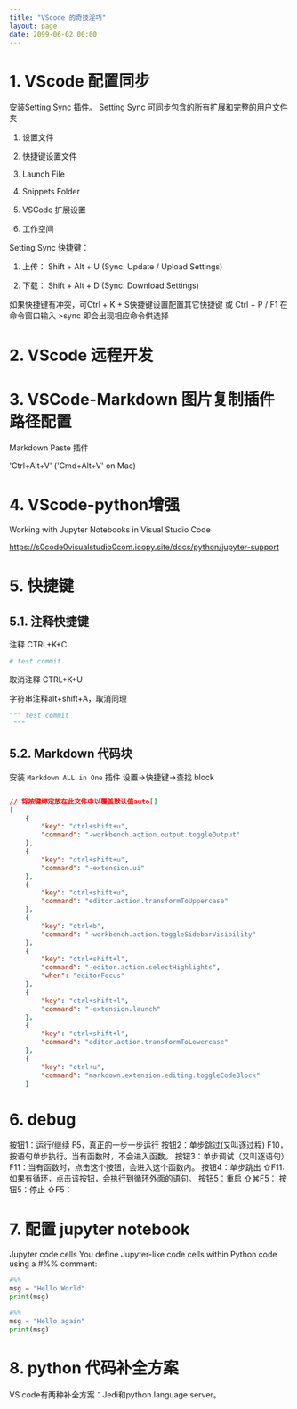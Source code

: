 ```yaml
---
title: "VScode 的奇技淫巧"
layout: page
date: 2099-06-02 00:00
---
```


# 1. VScode 配置同步

安装Setting Sync 插件。
Setting Sync 可同步包含的所有扩展和完整的用户文件夹

1) 设置文件

2) 快捷键设置文件

3) Launch File

4) Snippets Folder

5) VSCode 扩展设置

6) 工作空间
 

Setting Sync 快捷键：

1) 上传： Shift + Alt + U (Sync: Update / Upload Settings)

2) 下载： Shift + Alt + D (Sync: Download  Settings)

 如果快捷键有冲突，可Ctrl + K + S快捷键设置配置其它快捷键 或 Ctrl + P / F1 在命令窗口输入 >sync 即会出现相应命令供选择




# 2. VScode 远程开发


# 3. VSCode-Markdown 图片复制插件路径配置
Markdown Paste 插件

'Ctrl+Alt+V' ('Cmd+Alt+V' on Mac)

# 4. VScode-python增强

Working with Jupyter Notebooks in Visual Studio Code

https://s0code0visualstudio0com.icopy.site/docs/python/jupyter-support

# 5. 快捷键



## 5.1. 注释快捷键

注释 CTRL+K+C

```python
# test commit 
```
取消注释 CTRL+K+U

字符串注释alt+shift+A，取消同理
```python
""" test commit 
 """
```





## 5.2. Markdown 代码块

安装 `Markdown ALL in One` 插件
设置->快捷键->查找 block


```json

// 将按键绑定放在此文件中以覆盖默认值auto[]
[
    {
        "key": "ctrl+shift+u",
        "command": "-workbench.action.output.toggleOutput"
    },
    {
        "key": "ctrl+shift+u",
        "command": "-extension.ui"
    },
    {
        "key": "ctrl+shift+u",
        "command": "editor.action.transformToUppercase"
    },
    {
        "key": "ctrl+b",
        "command": "-workbench.action.toggleSidebarVisibility"
    },
    {
        "key": "ctrl+shift+l",
        "command": "-editor.action.selectHighlights",
        "when": "editorFocus"
    },
    {
        "key": "ctrl+shift+l",
        "command": "-extension.launch"
    },
    {
        "key": "ctrl+shift+l",
        "command": "editor.action.transformToLowercase"
    },
    {
        "key": "ctrl+u",
        "command": "markdown.extension.editing.toggleCodeBlock"
    }

```

# 6. debug


按钮1：运行/继续 F5，真正的一步一步运行
按钮2：单步跳过(又叫逐过程) F10，按语句单步执行。当有函数时，不会进入函数。
按钮3：单步调试（又叫逐语句） F11：当有函数时，点击这个按钮，会进入这个函数内。
按钮4：单步跳出 ⇧F11:如果有循环，点击该按钮，会执行到循环外面的语句。
按钮5：重启 ⇧⌘F5：
按钮5：停止 ⇧F5：

# 7. 配置 jupyter notebook

Jupyter code cells
You define Jupyter-like code cells within Python code using a #%% comment:
```python
#%%
msg = "Hello World"
print(msg)

#%%
msg = "Hello again"
print(msg)
```

# 8. python 代码补全方案


VS code有两种补全方案：Jedi和python.language.server。